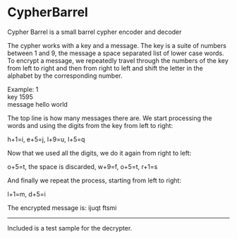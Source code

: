 CypherBarrel
============

Cypher Barrel is a small barrel cypher encoder and decoder

The cypher works with a key and a message.
The key is a suite of numbers between 1 and 9, the message a space separated list of lower case words.
To encrypt a message, we repeatedly travel through the numbers of the key from left to right and then from right to left and shift the letter in the alphabet by the corresponding number.

Example:
1  
key 1595  
message hello world  

The top line is how many messages there are.
We start processing the words and using the digits from the key from left to right:

h+1=i, e+5=j, l+9=u, l+5=q

Now that we used all the digits, we do it again from right to left:

o+5=t, the space is discarded, w+9=f, o+5=t, r+1=s

And finally we repeat the process, starting from left to right:

l+1=m, d+5=i

The encrypted message is: ijuqt ftsmi

- - -

Included is a test sample for the decrypter.